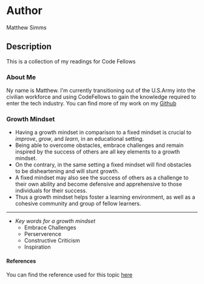 # Author
Matthew Simms

## Description
This is a collection of my readings for Code Fellows

### About Me
Ny name is Matthew. I'm currently transitioning out of the U.S.Army into the civilian workforce and using CodeFellows to gain the knowledge required to enter the tech industry. You can find more of my work on my [Github](https://github.com/mparkersimms)

### Growth Mindset
* Having a growth mindset in comparison to a fixed mindset is crucial to *improve*, *grow*, and *learn*, in an educational setting. 
* Being able to overcome obstacles, embrace challenges and remain inspired by the success of others are all key elements to a growth mindset. 
* On the contrary, in the same setting a fixed mindset will find obstacles to be disheartening and will stunt growth. 
* A fixed mindset may also see the success of others as a challenge to their own ability and become defensive and apprehensive to those individuals for their success. 
* Thus a growth mindset helps foster a learning environment, as well as a cohesive community and group of fellow learners.  
___
* *Key words for a growth mindset*
    - Embrace Challenges
    - Perserverence
    - Constructive Criticism
    - Inspiration

#### References
You can find the reference used for this topic [here](https://www.atlassian.com/blog/inside-atlassian/growth-mindset)


